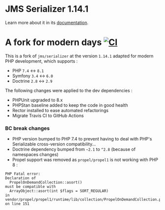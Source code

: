 JMS Serializer 1.14.1
==========

Learn more about it in its [documentation](http://jmsyst.com/libs/serializer/1.x).

A fork for modern days [![CI](https://github.com/gammadia/jms-serializer-1.x/actions/workflows/ci.yaml/badge.svg)](https://github.com/gammadia/jms-serializer-1.x/actions/workflows/ci.yaml)
==========

This is a fork of `jms/serializer` at the version `1.14.1` adapted for modern PHP development, which supports :

* PHP `7.4` <-> `8.1`
* Symfony `3.4` <-> `6.0`
* Doctrine `2.8` <-> `2.9`

The following changes were applied to the dev dependencies :

* PHPUnit upgraded to 8.x
* PHPStan baseline added to keep the code in good health
* Rector installed to ease automated refactorings
* Migrate Travis CI to GitHub Actions

### BC break changes

* PHP version bumped to PHP 7.4 to prevent having to deal with PHP's Serializable cross-version compatibility...
* Doctrine dependency bumped from `~2.1` to `^2.8` (because of namespaces changes)
* Propel support was removed as `propel/propel1` is not working with PHP 8 :

```
PHP Fatal error:
Declaration of
  PropelOnDemandCollection::asort()
must be compatible with
  ArrayObject::asort(int $flags = SORT_REGULAR)
in vendor/propel/propel1/runtime/lib/collection/PropelOnDemandCollection.php on line 151
```
